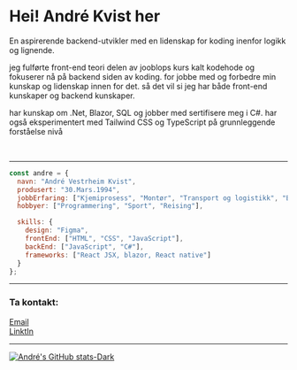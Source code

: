 
<h1>Hei! André Kvist her</h1>


<p>En aspirerende backend-utvikler med en lidenskap for koding inenfor logikk og lignende.</p>
  
<p>jeg fulførte front-end teori delen av jooblops kurs kalt kodehode
og fokuserer nå på backend siden av koding. for jobbe med og forbedre min kunskap og lidenskap innen for det.
så det vil si jeg har både front-end kunskaper og backend kunskaper.</p>

<p>har kunskap om .Net, Blazor, SQL og jobber med sertifisere meg i C#.
har også eksperimentert med Tailwind CSS og TypeScript på grunnleggende forståelse nivå</p>
<br>
<hr>

```js
const andre = {
  navn: "André Vestrheim Kvist",
  produsert: "30.Mars.1994",
  jobbErfaring: ["Kjemiprosess", "Montør", "Transport og logistikk", "Butikkmedarbeider", "Operatør"],
  hobbyer: ["Programmering", "Sport", "Reising"],

  skills: {
    design: "Figma",
    frontEnd: ["HTML", "CSS", "JavaScript"],
    backEnd: ["JavaScript", "C#"],
    frameworks: ["React JSX, blazor, React native"]
  }
};

```
<hr>

<h3>Ta kontakt:</h3>

[Email](mailto:vestrheim-kvist@hotmail.com)<br>
[LinktIn](https://www.linkedin.com/in/andr%C3%A9-vestrheim-kvist-959510280/)
<hr>

[![André's GitHub stats-Dark](https://github-readme-stats.vercel.app/api?username=AndreK-B06&show_icons=true&theme=dark#gh-dark-mode-only)](https://github.com/AndreK-B06/github-readme-stats#gh-dark-mode-only)
